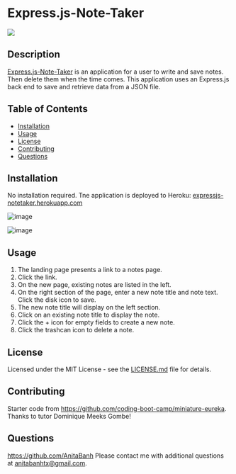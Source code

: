 # Express.js-Note-Taker
  ![](https://img.shields.io/badge/license-MIT-green)
  ## Description
  [Express.js-Note-Taker](https://expressjs-notetaker.herokuapp.com) is an application for a user to write and save notes. Then delete them when the time comes.
  This application uses an Express.js back end to save and retrieve data from a JSON file.

  ## Table of Contents 

  - [Installation](#installation)
  - [Usage](#usage)
  - [License](#license)
  - [Contributing](#contributing)
  - [Questions](#questions)

  ## Installation
  No installation required. Tne application is deployed to Heroku: [expressjs-notetaker.herokuapp.com](https://expressjs-notetaker.herokuapp.com)  
  
  ![image](https://user-images.githubusercontent.com/120350675/217361475-046b0dc6-5e69-4278-abf0-f6886bcc9b11.png)

  ![image](https://user-images.githubusercontent.com/120350675/217361420-69af732e-ca87-41ec-b3ff-2d7eb34c227a.png)

  ## Usage
  1) The landing page presents a link to a notes page.
  2) Click the link.
  3) On the new page, existing notes are listed in the left. 
  4) On the right section of the page, enter a new note title and note text. Click the disk icon to save.
  5) The new note title will display on the left section.
  6) Click on an existing note title to display the note.
  7) Click the + icon for empty fields to create a new note.
  8) Click the trashcan icon to delete a note.
  
  ## License
 Licensed under the MIT License - see the [LICENSE.md](https://github.com/AnitaBanh/Expressjs-Note-Taker/blob/73bb38f4081c295aa257bc50915ac875b2adcceb/LICENSE) file for details.  
 
  ## Contributing
  Starter code from https://github.com/coding-boot-camp/miniature-eureka.  
  Thanks to tutor Dominique Meeks Gombe!

  ## Questions
  <https://github.com/AnitaBanh>
  Please contact me with additional questions at anitabanhtx@gmail.com.
  
